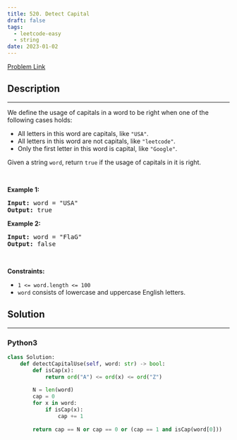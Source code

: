 ```yaml
---
title: 520. Detect Capital
draft: false
tags: 
  - leetcode-easy
  - string
date: 2023-01-02
---
```


[Problem Link](https://leetcode.com/problems/detect-capital/)

## Description

---
<p>We define the usage of capitals in a word to be right when one of the following cases holds:</p>

<ul>
	<li>All letters in this word are capitals, like <code>&quot;USA&quot;</code>.</li>
	<li>All letters in this word are not capitals, like <code>&quot;leetcode&quot;</code>.</li>
	<li>Only the first letter in this word is capital, like <code>&quot;Google&quot;</code>.</li>
</ul>

<p>Given a string <code>word</code>, return <code>true</code> if the usage of capitals in it is right.</p>

<p>&nbsp;</p>
<p><strong class="example">Example 1:</strong></p>
<pre><strong>Input:</strong> word = "USA"
<strong>Output:</strong> true
</pre><p><strong class="example">Example 2:</strong></p>
<pre><strong>Input:</strong> word = "FlaG"
<strong>Output:</strong> false
</pre>
<p>&nbsp;</p>
<p><strong>Constraints:</strong></p>

<ul>
	<li><code>1 &lt;= word.length &lt;= 100</code></li>
	<li><code>word</code> consists of lowercase and uppercase English letters.</li>
</ul>


## Solution

---
### Python3
``` py title='detect-capital'
class Solution:
    def detectCapitalUse(self, word: str) -> bool:
        def isCap(x):
            return ord("A") <= ord(x) <= ord("Z")
        
        N = len(word)
        cap = 0
        for x in word:
            if isCap(x):
                cap += 1
        
        return cap == N or cap == 0 or (cap == 1 and isCap(word[0]))
```

